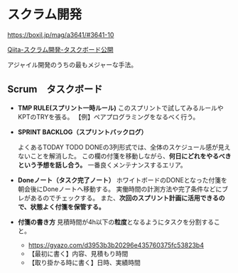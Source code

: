 # スクラム開発

https://boxil.jp/mag/a3641/#3641-10

[Qiita-スクラム開発-タスクボード公開](https://qiita.com/R_TK_8170/items/86e2ff3e890763413af4)

アジャイル開発のうちの最もメジャーな手法。



## Scrum　タスクボード

- **TMP RULE(スプリント一時ルール)**
  このスプリントで試してみるルールやKPTのTRYを張る。
  【例】ペアプログラミングをなるべく行う。

- **SPRINT BACKLOG（スプリントバックログ）**

  よくあるTODAY TODO DONEの3列形式では、全体のスケジュール感が見えないことを解消した。
  この欄の付箋を移動しながら、**何日にどれをやるべきという予想を話し合う。** 一番良くメンテナンスするエリア。

- **Doneノート（タスク完了ノート）**
  ホワイトボードのDONEとなった付箋を朝会後にDoneノートへ移動する。
  実働時間の計測方法や完了条件などにブレがあるのでチェックする。
  また、**次回のスプリント計画に活用できるので、状態よく付箋を保管する。**

- **付箋の書き方**
  見積時間が4h以下の**粒度**となるようにタスクを分割すること。

  - https://gyazo.com/d3953b3b20296e435760375fc53823b4
  - 【最初に書く】内容、見積もり時間
  - 【取り掛かる時に書く】日時、実績時間

